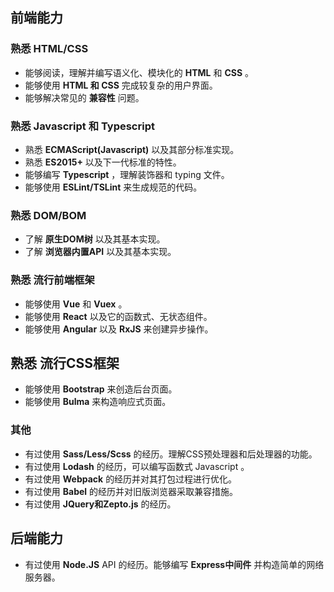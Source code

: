 ## 前端能力

### **熟悉** HTML/CSS
- 能够阅读，理解并编写语义化、模块化的 **HTML** 和 **CSS** 。
- 能够使用 **HTML 和 CSS** 完成较复杂的用户界面。
- 能够解决常见的 **兼容性** 问题。

### **熟悉** Javascript 和 Typescript
- 熟悉 **ECMAScript(Javascript)** 以及其部分标准实现。
- 熟悉 **ES2015+** 以及下一代标准的特性。
- 能够编写 **Typescript** ，理解装饰器和 typing 文件。
- 能够使用 **ESLint/TSLint** 来生成规范的代码。

### **熟悉** DOM/BOM
- 了解 **原生DOM树** 以及其基本实现。
- 了解 **浏览器内置API** 以及其基本实现。

### **熟悉** 流行前端框架
- 能够使用 **Vue** 和 **Vuex** 。
- 能够使用 **React** 以及它的函数式、无状态组件。
- 能够使用 **Angular** 以及 **RxJS** 来创建异步操作。

## **熟悉** 流行CSS框架
- 能够使用 **Bootstrap** 来创造后台页面。
- 能够使用 **Bulma** 来构造响应式页面。

### 其他
- 有过使用 **Sass/Less/Scss** 的经历。理解CSS预处理器和后处理器的功能。
- 有过使用 **Lodash** 的经历，可以编写函数式 Javascript 。
- 有过使用 **Webpack** 的经历并对其打包过程进行优化。
- 有过使用 **Babel** 的经历并对旧版浏览器采取兼容措施。
- 有过使用 **JQuery和Zepto.js** 的经历。

## 后端能力

- 有过使用 **Node.JS** API 的经历。能够编写 **Express中间件** 并构造简单的网络服务器。